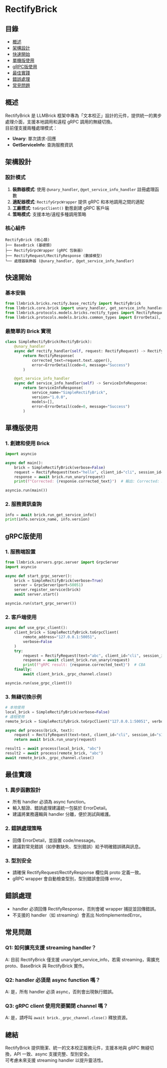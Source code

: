 # RectifyBrick

## 目錄
- [概述](#概述)
- [架構設計](#架構設計)
- [快速開始](#快速開始)
- [單機版使用](#單機版使用)
- [gRPC版使用](#grpc版使用)
- [最佳實踐](#最佳實踐)
- [錯誤處理](#錯誤處理)
- [常見問題](#常見問題)

## 概述

RectifyBrick 是 LLMBrick 框架中專為「文本校正」設計的元件，提供統一的異步處理介面，支援本地調用和遠程 gRPC 調用的無縫切換。  
目前僅支援兩種處理模式：
- **Unary**: 單次請求-回應
- **GetServiceInfo**: 查詢服務資訊

## 架構設計

### 設計模式

1. **裝飾器模式**: 使用 `@unary_handler`, `@get_service_info_handler` 註冊處理函數
2. **適配器模式**: `RectifyGrpcWrapper` 提供 gRPC 和本地調用之間的適配
3. **工廠模式**: `toGrpcClient()` 動態創建 gRPC 客戶端
4. **策略模式**: 支援本地/遠程多種調用策略

### 核心組件

```
RectifyBrick (核心類)
├── BaseBrick (基礎類)
├── RectifyGrpcWrapper (gRPC 包裝器)
├── RectifyRequest/RectifyResponse (數據模型)
└── 處理器裝飾器 (@unary_handler, @get_service_info_handler)
```

## 快速開始

### 基本安裝

```python
from llmbrick.bricks.rectify.base_rectify import RectifyBrick
from llmbrick.core.brick import unary_handler, get_service_info_handler
from llmbrick.protocols.models.bricks.rectify_types import RectifyRequest, RectifyResponse
from llmbrick.protocols.models.bricks.common_types import ErrorDetail, ServiceInfoResponse
```

### 最簡單的 Brick 實現

```python
class SimpleRectifyBrick(RectifyBrick):
    @unary_handler
    async def rectify_handler(self, request: RectifyRequest) -> RectifyResponse:
        return RectifyResponse(
            corrected_text=request.text.upper(),
            error=ErrorDetail(code=0, message="Success")
        )

    @get_service_info_handler
    async def service_info_handler(self) -> ServiceInfoResponse:
        return ServiceInfoResponse(
            service_name="SimpleRectifyBrick",
            version="1.0.0",
            models=[],
            error=ErrorDetail(code=0, message="Success")
        )
```

## 單機版使用

### 1. 創建和使用 Brick

```python
import asyncio

async def main():
    brick = SimpleRectifyBrick(verbose=False)
    request = RectifyRequest(text="hello", client_id="cli", session_id="s1", request_id="r1", source_language="en")
    response = await brick.run_unary(request)
    print(f"Corrected: {response.corrected_text}")  # 輸出: Corrected: HELLO

asyncio.run(main())
```

### 2. 服務資訊查詢

```python
info = await brick.run_get_service_info()
print(info.service_name, info.version)
```

## gRPC版使用

### 1. 服務端設置

```python
from llmbrick.servers.grpc.server import GrpcServer
import asyncio

async def start_grpc_server():
    brick = SimpleRectifyBrick(verbose=True)
    server = GrpcServer(port=50051)
    server.register_service(brick)
    await server.start()

asyncio.run(start_grpc_server())
```

### 2. 客戶端使用

```python
async def use_grpc_client():
    client_brick = SimpleRectifyBrick.toGrpcClient(
        remote_address="127.0.0.1:50051",
        verbose=False
    )
    try:
        request = RectifyRequest(text="abc", client_id="cli", session_id="s1", request_id="r1", source_language="en")
        response = await client_brick.run_unary(request)
        print(f"gRPC result: {response.corrected_text}")  # CBA
    finally:
        await client_brick._grpc_channel.close()

asyncio.run(use_grpc_client())
```

### 3. 無縫切換示例

```python
# 本地使用
local_brick = SimpleRectifyBrick(verbose=False)
# 遠程使用
remote_brick = SimpleRectifyBrick.toGrpcClient("127.0.0.1:50051", verbose=False)

async def process(brick, text):
    request = RectifyRequest(text=text, client_id="cli", session_id="s1", request_id="r1", source_language="en")
    return await brick.run_unary(request)

result1 = await process(local_brick, "abc")
result2 = await process(remote_brick, "abc")
await remote_brick._grpc_channel.close()
```

## 最佳實踐

### 1. 異步函數設計

- 所有 handler 必須為 async function。
- 輸入驗證、錯誤處理建議統一包裝於 ErrorDetail。
- 建議將業務邏輯與 handler 分離，便於測試與維護。

### 2. 錯誤處理策略

- 回傳 ErrorDetail，並設置 code/message。
- 建議對常見錯誤（如參數缺失、型別錯誤）給予明確錯誤碼與訊息。

### 3. 型別安全

- 請確保 RectifyRequest/RectifyResponse 欄位與 proto 定義一致。
- gRPC wrapper 會自動檢查型別，型別錯誤會回傳 error。

## 錯誤處理

- handler 必須回傳 RectifyResponse，否則會被 wrapper 捕捉並回傳錯誤。
- 不支援的 handler（如 streaming）會丟出 NotImplementedError。

## 常見問題

### Q1: 如何擴充支援 streaming handler？
A: 目前 RectifyBrick 僅支援 unary/get_service_info，若需 streaming，需擴充 proto、BaseBrick 與 RectifyBrick 實作。

### Q2: handler 必須是 async function 嗎？
A: 是，所有 handler 必須 async，否則會出現執行錯誤。

### Q3: gRPC client 使用完要關閉 channel 嗎？
A: 是，請呼叫 `await brick._grpc_channel.close()` 釋放資源。


## 總結

RectifyBrick 提供簡潔、統一的文本校正服務元件，支援本地與 gRPC 無縫切換，API 一致、async 支援完整、型別安全。  
可考慮未來支援 streaming handler 以提升靈活性。
